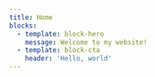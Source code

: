 ```yaml
---
title: Home
blocks:
  - template: block-hero
    message: Welcome to my website!
  - template: block-cta
    header: 'Hello, world'
---
```


